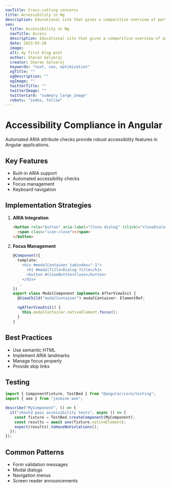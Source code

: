 ```yaml
---
navTitle: Cross-cutting concerns
title: Accessibility in Ng
description: Educational site that gives a comparitive overview of parts of frontend applications, and frontend engineering challenges and commonly used solutions.
seo:
  title: Accessibility in Ng
  navTitle: Access
  description: Educational site that gives a comparitive overview of parts of frontend applications, and frontend engineering challenges and commonly used solutions.
  date: 2023-03-20
  image:
  alt: my first blog post
  author: Sharan Selvaraj
  creator: Sharan Selvaraj
  keywords: "nuxt, seo, optimization"
  ogTitle: ""
  ogDescription: ""
  ogImage: ""
  twitterTitle: ""
  twitterImage: ""
  twitterCard: "summary_large_image"
  robots: "index, follow"
---
```


# Accessibility Compliance in Angular

Automated ARIA attribute checks provide robust accessibility features in Angular applications.

## Key Features

- Built-in ARIA support
- Automated accessibility checks
- Focus management
- Keyboard navigation

## Implementation Strategies

1. **ARIA Integration**

   ```html
   <button role="button" aria-label="Close dialog" (click)="closeDialog()">
     <span class="icon-close"></span>
   </button>
   ```

2. **Focus Management**

   ```typescript
   @Component({
     template: `
       <div #modalContainer tabindex="-1">
         <h1 #modalTitle>Dialog Title</h1>
         <button #closeButton>Close</button>
       </div>
     `,
   })
   export class ModalComponent implements AfterViewInit {
     @ViewChild("modalContainer") modalContainer: ElementRef;

     ngAfterViewInit() {
       this.modalContainer.nativeElement.focus();
     }
   }
   ```

## Best Practices

- Use semantic HTML
- Implement ARIA landmarks
- Manage focus properly
- Provide skip links

## Testing

```typescript
import { ComponentFixture, TestBed } from "@angular/core/testing";
import { axe } from "jasmine-axe";

describe("MyComponent", () => {
  it("should pass accessibility tests", async () => {
    const fixture = TestBed.createComponent(MyComponent);
    const results = await axe(fixture.nativeElement);
    expect(results).toHaveNoViolations();
  });
});
```

## Common Patterns

- Form validation messages
- Modal dialogs
- Navigation menus
- Screen reader announcements
